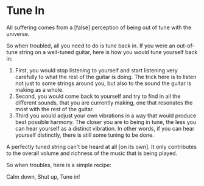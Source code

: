 # Tune In

All suffering comes from a [false] perception of being out of tune with the universe.

So when troubled, all you need to do is tune back in.
If you were an out-of-tune string on a well-tuned guitar, here is how you would tune yourself back in:

1. First, you would stop listening to yourself and start listening very carefully to what the rest of the guitar is doing. The trick here is to listen not just to some strings around you, but also to the sound the guitar is making as a whole.
2. Second, you would come back to yourself and try to find in all the different sounds, that you are currently making, one that resonates the most with the rest of the guitar.
3. Third you would adjust your own vibrations in a way that would produce best possible harmony. The closer you are to being in tune, the less you can hear yourself as a distinct vibration. In other words, if you can hear yourself distinctly, there is still some tuning to be done. 

A perfectly tuned string can't be heard at all [on its own]. It only contributes to the overall volume and richness of the music that is being played.

So when troubles, here is a simple recipe:

Calm down, Shut up, Tune in!
